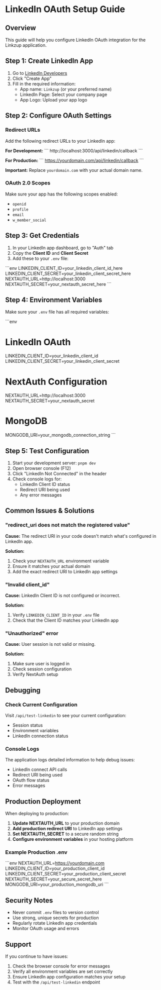 # LinkedIn OAuth Setup Guide

## Overview
This guide will help you configure LinkedIn OAuth integration for the Linkzup application.

## Step 1: Create LinkedIn App

1. Go to [LinkedIn Developers](https://www.linkedin.com/developers/)
2. Click "Create App"
3. Fill in the required information:
   - App name: `Linkzup` (or your preferred name)
   - LinkedIn Page: Select your company page
   - App Logo: Upload your app logo

## Step 2: Configure OAuth Settings

### Redirect URLs
Add the following redirect URLs to your LinkedIn app:

**For Development:**
\`\`\`
http://localhost:3000/api/linkedin/callback
\`\`\`

**For Production:**
\`\`\`
https://yourdomain.com/api/linkedin/callback
\`\`\`

**Important:** Replace `yourdomain.com` with your actual domain name.

### OAuth 2.0 Scopes
Make sure your app has the following scopes enabled:
- `openid`
- `profile`
- `email`
- `w_member_social`

## Step 3: Get Credentials

1. In your LinkedIn app dashboard, go to "Auth" tab
2. Copy the **Client ID** and **Client Secret**
3. Add these to your `.env` file:

\`\`\`env
LINKEDIN_CLIENT_ID=your_linkedin_client_id_here
LINKEDIN_CLIENT_SECRET=your_linkedin_client_secret_here
NEXTAUTH_URL=http://localhost:3000
NEXTAUTH_SECRET=your_nextauth_secret_here
\`\`\`

## Step 4: Environment Variables

Make sure your `.env` file has all required variables:

\`\`\`env
# LinkedIn OAuth
LINKEDIN_CLIENT_ID=your_linkedin_client_id
LINKEDIN_CLIENT_SECRET=your_linkedin_client_secret

# NextAuth Configuration
NEXTAUTH_URL=http://localhost:3000
NEXTAUTH_SECRET=your_nextauth_secret

# MongoDB
MONGODB_URI=your_mongodb_connection_string
\`\`\`

## Step 5: Test Configuration

1. Start your development server: `pnpm dev`
2. Open browser console (F12)
3. Click "LinkedIn Not Connected" in the header
4. Check console logs for:
   - LinkedIn Client ID status
   - Redirect URI being used
   - Any error messages

## Common Issues & Solutions

### "redirect_uri does not match the registered value"
**Cause:** The redirect URI in your code doesn't match what's configured in LinkedIn app.

**Solution:**
1. Check your `NEXTAUTH_URL` environment variable
2. Ensure it matches your actual domain
3. Add the exact redirect URI to LinkedIn app settings

### "Invalid client_id"
**Cause:** LinkedIn Client ID is not configured or incorrect.

**Solution:**
1. Verify `LINKEDIN_CLIENT_ID` in your `.env` file
2. Check that the Client ID matches your LinkedIn app

### "Unauthorized" error
**Cause:** User session is not valid or missing.

**Solution:**
1. Make sure user is logged in
2. Check session configuration
3. Verify NextAuth setup

## Debugging

### Check Current Configuration
Visit `/api/test-linkedin` to see your current configuration:
- Session status
- Environment variables
- LinkedIn connection status

### Console Logs
The application logs detailed information to help debug issues:
- LinkedIn connect API calls
- Redirect URI being used
- OAuth flow status
- Error messages

## Production Deployment

When deploying to production:

1. **Update NEXTAUTH_URL** to your production domain
2. **Add production redirect URI** to LinkedIn app settings
3. **Set NEXTAUTH_SECRET** to a secure random string
4. **Configure environment variables** in your hosting platform

### Example Production .env
\`\`\`env
NEXTAUTH_URL=https://yourdomain.com
LINKEDIN_CLIENT_ID=your_production_client_id
LINKEDIN_CLIENT_SECRET=your_production_client_secret
NEXTAUTH_SECRET=your_secure_secret_here
MONGODB_URI=your_production_mongodb_uri
\`\`\`

## Security Notes

- Never commit `.env` files to version control
- Use strong, unique secrets for production
- Regularly rotate LinkedIn app credentials
- Monitor OAuth usage and errors

## Support

If you continue to have issues:
1. Check the browser console for error messages
2. Verify all environment variables are set correctly
3. Ensure LinkedIn app configuration matches your setup
4. Test with the `/api/test-linkedin` endpoint
